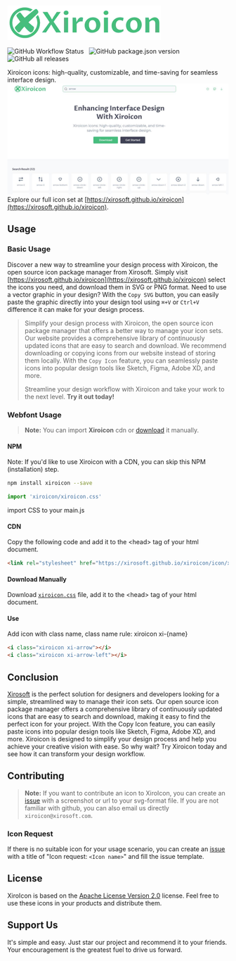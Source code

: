 ![Xiroicon](./public/logo.webp)

![GitHub Workflow Status](https://img.shields.io/github/actions/workflow/status/xirosoft/xiroicon/deploy.yml) &nbsp; ![GitHub package.json version](https://img.shields.io/github/package-json/v/xirosoft/xiroicon) &nbsp; ![GitHub all releases](https://img.shields.io/github/downloads/xirosoft/xiroicon/total)

Xiroicon icons: high-quality, customizable, and time-saving for seamless interface design.
[![screenshot](./public/screenshot.jpeg)](https://xirosoft.github.io/xiroicon)
Explore our full icon set at [https://xirosoft.github.io/xiroicon](https://xirosoft.github.io/xiroicon).

## Usage 
### Basic Usage

Discover a new way to streamline your design process with Xiroicon, the open source icon package manager from Xirosoft. Simply visit [https://xirosoft.github.io/xiroicon](https://xirosoft.github.io/xiroicon) select the icons you need, and download them in SVG or PNG format.
Need to use a vector graphic in your design? With the `Copy SVG` button, you can easily paste the graphic directly into your design tool using `⌘+V` or `Ctrl+V` difference it can make for your design process.


> Simplify your design process with Xiroicon, the open source icon package manager that offers a better way to manage your icon sets. Our website provides a comprehensive library of continuously updated icons that are easy to search and download. We recommend downloading or copying icons from our website instead of storing them locally. With the `Copy Icon` feature, you can seamlessly paste icons into popular design tools like Sketch, Figma, Adobe XD, and more.
> 
> Streamline your design workflow with Xiroicon and take your work to the next level.
> **Try it out today!**

### Webfont Usage

> **Note:** You can import **Xiroicon** cdn or [download](https://github.com/Xirosoft/xiroicon/archive/refs/tags/v0.1.0.zip) it manually.

#### NPM
Note: If you'd like to use Xiroicon with a CDN, you can skip this NPM (installation) step.

```bash
npm install xiroicon --save
```
```js
import 'xiroicon/xiroicon.css'
```
import CSS to your main.js

#### CDN

Copy the following code and add it to the &lt;head&gt; tag of your html document.

```html
<link rel="stylesheet" href="https://xirosoft.github.io/xiroicon/icon/xiroicon.min.css" >
```

#### Download Manually

Download [`xiroicon.css`](https://xirosoft.github.io/xiroicon/icon/xiroicon.min.css) file, add it to the &lt;head&gt; tag of your html document.

#### Use

Add icon with class name, class name rule: xiroicon xi-{name}

```html
<i class="xiroicon xi-arrow"></i>
<i class="xiroicon xi-arrow-left"></i>
```

## Conclusion
[Xirosoft](https://xirosoft.com) is the perfect solution for designers and developers looking for a simple, streamlined way to manage their icon sets. Our open source icon package manager offers a comprehensive library of continuously updated icons that are easy to search and download, making it easy to find the perfect icon for your project. With the Copy Icon feature, you can easily paste icons into popular design tools like Sketch, Figma, Adobe XD, and more. Xiroicon is designed to simplify your design process and help you achieve your creative vision with ease. So why wait? Try Xiroicon today and see how it can transform your design workflow.


## Contributing

> **Note:** If you want to contribute an icon to XiroIcon, you can create an [issue](https://github.com/xirosoft/xiroicon/issues) with a screenshot or url to your svg-format file. If you are not familiar with github, you can also email us directly `xiroicon@xirosoft.com`.

### Icon Request

If there is no suitable icon for your usage scenario, you can create an [issue](https://github.com/xirosoft/xiroicon/issues) with a title of "Icon request: `<Icon name>`" and fill the issue template.

## License

XiroIcon is based on the [Apache License Version 2.0](https://github.com/Xirosoft/xiroicon/blob/master/License) license.  Feel free to use these icons in your products and distribute them.

## Support Us

It's simple and easy. Just star our project and recommend it to your friends. Your encouragement is the greatest fuel to drive us forward.
